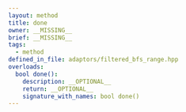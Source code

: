```yaml
---
layout: method
title: done
owner: __MISSING__
brief: __MISSING__
tags:
  - method
defined_in_file: adaptors/filtered_bfs_range.hpp
overloads:
  bool done():
    description: __OPTIONAL__
    return: __OPTIONAL__
    signature_with_names: bool done()
---
```

